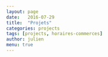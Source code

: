 ```yaml
---
layout: page
date:   2016-07-29
title:  "Projets"
categories: projects
tags: [projects, horaires-commerces]
author: julien
menu: true
---
```


